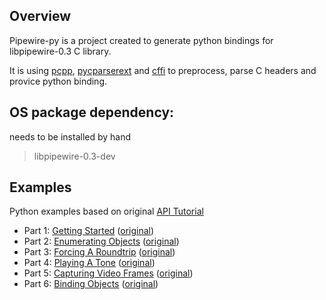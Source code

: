 ## Overview

Pipewire-py is a project created to generate python bindings for libpipewire-0.3 C library.

It is using [pcpp](https://pypi.org/project/pcpp/), [pycparserext](https://pypi.org/project/pycparserext/) and [cffi](https://pypi.org/project/cffi/) to preprocess, parse C headers and provice python binding. 

## OS package dependency:
needs to be installed by hand

> libpipewire-0.3-dev

## Examples
Python examples based on original [API Tutorial
](https://docs.pipewire.org/page_tutorial.html)

- Part 1: [Getting Started](tutorial1.py) ([original](https://docs.pipewire.org/page_tutorial1.html))
- Part 2: [Enumerating Objects](tutorial2.py) ([original](https://docs.pipewire.org/page_tutorial2.html))
- Part 3: [Forcing A Roundtrip](tutorial3.py) ([original](https://docs.pipewire.org/page_tutorial3.html))
- Part 4: [Playing A Tone](tutorial4.py) ([original](https://docs.pipewire.org/page_tutorial4.html))
- Part 5: [Capturing Video Frames](tutorial5.py) ([original](https://docs.pipewire.org/page_tutorial5.html))
- Part 6: [Binding Objects](tutorial6.py) ([original](https://docs.pipewire.org/page_tutorial6.html))